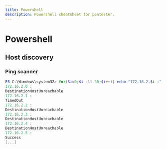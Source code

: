 ```yaml
---
title: Powershell
description: Powershell cheatsheet for pentester.
---
```


# Powershell

## Host discovery

### Ping scanner

```powershell
PS C:\Windows\system32> for($i=0;$i -lt 30;$i++){ echo "172.16.2.$i :"; (New-Object System.Net.Networkinformation.ping).Send("172.16.2.$i").Status }
172.16.2.0 :
DestinationHostUnreachable
172.16.2.1 :
TimedOut
172.16.2.2 :
DestinationHostUnreachable
172.16.2.3 :
DestinationHostUnreachable
172.16.2.4 :
DestinationHostUnreachable
172.16.2.5 :
Success
[...]
```